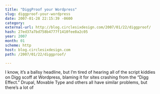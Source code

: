 ```yaml
---
title: "DiggProof your Wordpress"
slug: diggproof-your-wordpress
date: 2007-01-28 22:15:39 -0600
category: 
external-url: http://blog.circlesixdesign.com/2007/01/22/diggproof/
hash: 27ed37a7bd758b4777f1410fee8a2c05
year: 2007
month: 01
scheme: http
host: blog.circlesixdesign.com
path: /2007/01/22/diggproof/

---
```


I know, it’s a ballsy headline, but I’m tired of hearing all of the script kiddies on Digg scoff at Wordpress, blaming it for sites crashing from the “Digg Effect.” Drupal, Movable Type and others all have similar problems, but there’s a lot of

